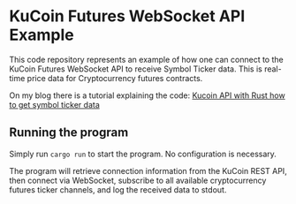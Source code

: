 # KuCoin Futures WebSocket API Example

This code repository represents an example of how one can connect to the KuCoin Futures WebSocket API to receive Symbol Ticker data. This is real-time price data for Cryptocurrency futures contracts.

On my blog there is a tutorial explaining the code: [Kucoin API with Rust how to get symbol ticker data](https://tms-dev-blog.com/kucoin-api-with-rust-how-to-get-symbol-ticker-data/)

## Running the program

Simply run `cargo run` to start the program. No configuration is necessary.

The program will retrieve connection information from the KuCoin REST API, then connect via WebSocket, subscribe to all available cryptocurrency futures ticker channels, and log the received data to stdout.
